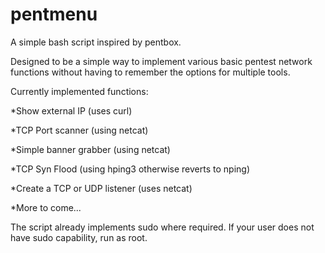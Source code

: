 # pentmenu
A simple bash script inspired by pentbox.

Designed to be a simple way to implement various basic pentest network functions without having to remember the options for multiple tools.

Currently implemented functions:

*Show external IP (uses curl)

*TCP Port scanner (using netcat)

*Simple banner grabber (using netcat)

*TCP Syn Flood (using hping3 otherwise reverts to nping)

*Create a TCP or UDP listener (uses netcat)

*More to come...


The script already implements sudo where required.  If your user does not have sudo capability, run as root.
